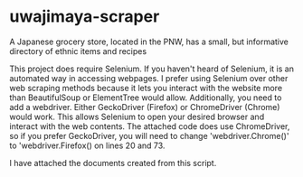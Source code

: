 # uwajimaya-scraper
A Japanese grocery store, located in the PNW, has a small, but informative directory of ethnic items and recipes

This project does require Selenium. If you haven't heard of Selenium, it is an automated way in accessing webpages. I prefer using Selenium over other web scraping methods because it lets you interact with the website more than BeautifulSoup or ElementTree would allow. 
Additionally, you need to add a webdriver. Either GeckoDriver (Firefox) or ChromeDriver (Chrome) would work. This allows Selenium to open your desired browser and interact with the web contents. The attached code does use ChromeDriver, so if you prefer GeckoDriver, you will need to change 'webdriver.Chrome()' to 'webdriver.Firefox() on lines 20 and 73.

I have attached the documents created from this script.
